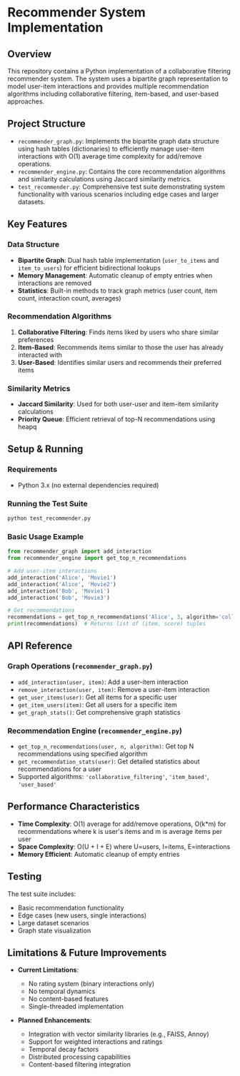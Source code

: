 # Recommender System Implementation

## Overview
This repository contains a Python implementation of a collaborative filtering recommender system. The system uses a bipartite graph representation to model user-item interactions and provides multiple recommendation algorithms including collaborative filtering, item-based, and user-based approaches.

## Project Structure
- `recommender_graph.py`: Implements the bipartite graph data structure using hash tables (dictionaries) to efficiently manage user-item interactions with O(1) average time complexity for add/remove operations.
- `recommender_engine.py`: Contains the core recommendation algorithms and similarity calculations using Jaccard similarity metrics.
- `test_recommender.py`: Comprehensive test suite demonstrating system functionality with various scenarios including edge cases and larger datasets.

## Key Features

### Data Structure
- **Bipartite Graph**: Dual hash table implementation (`user_to_items` and `item_to_users`) for efficient bidirectional lookups
- **Memory Management**: Automatic cleanup of empty entries when interactions are removed
- **Statistics**: Built-in methods to track graph metrics (user count, item count, interaction count, averages)

### Recommendation Algorithms
1. **Collaborative Filtering**: Finds items liked by users who share similar preferences
2. **Item-Based**: Recommends items similar to those the user has already interacted with
3. **User-Based**: Identifies similar users and recommends their preferred items

### Similarity Metrics
- **Jaccard Similarity**: Used for both user-user and item-item similarity calculations
- **Priority Queue**: Efficient retrieval of top-N recommendations using heapq

## Setup & Running

### Requirements
- Python 3.x (no external dependencies required)

### Running the Test Suite
```bash
python test_recommender.py
```

### Basic Usage Example
```python
from recommender_graph import add_interaction
from recommender_engine import get_top_n_recommendations

# Add user-item interactions
add_interaction('Alice', 'Movie1')
add_interaction('Alice', 'Movie2')
add_interaction('Bob', 'Movie1')
add_interaction('Bob', 'Movie3')

# Get recommendations
recommendations = get_top_n_recommendations('Alice', 3, algorithm='collaborative_filtering')
print(recommendations)  # Returns list of (item, score) tuples
```

## API Reference

### Graph Operations (`recommender_graph.py`)
- `add_interaction(user, item)`: Add a user-item interaction
- `remove_interaction(user, item)`: Remove a user-item interaction
- `get_user_items(user)`: Get all items for a specific user
- `get_item_users(item)`: Get all users for a specific item
- `get_graph_stats()`: Get comprehensive graph statistics

### Recommendation Engine (`recommender_engine.py`)
- `get_top_n_recommendations(user, n, algorithm)`: Get top N recommendations using specified algorithm
- `get_recommendation_stats(user)`: Get detailed statistics about recommendations for a user
- Supported algorithms: `'collaborative_filtering'`, `'item_based'`, `'user_based'`

## Performance Characteristics
- **Time Complexity**: O(1) average for add/remove operations, O(k*m) for recommendations where k is user's items and m is average items per user
- **Space Complexity**: O(U + I + E) where U=users, I=items, E=interactions
- **Memory Efficient**: Automatic cleanup of empty entries

## Testing
The test suite includes:
- Basic recommendation functionality
- Edge cases (new users, single interactions)
- Large dataset scenarios
- Graph state visualization

## Limitations & Future Improvements
- **Current Limitations**: 
  - No rating system (binary interactions only)
  - No temporal dynamics
  - No content-based features
  - Single-threaded implementation

- **Planned Enhancements**:
  - Integration with vector similarity libraries (e.g., FAISS, Annoy)
  - Support for weighted interactions and ratings
  - Temporal decay factors
  - Distributed processing capabilities
  - Content-based filtering integration
